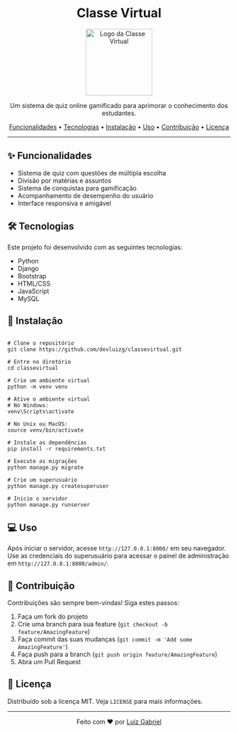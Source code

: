 <h1 align="center">Classe Virtual</h1>

<p align="center">
  <img src="https://via.placeholder.com/150" alt="Logo da Classe Virtual" width="150" height="150">
</p>

<p align="center">
  Um sistema de quiz online gamificado para aprimorar o conhecimento dos estudantes.
</p>

<p align="center">
  <a href="#funcionalidades">Funcionalidades</a> •
  <a href="#tecnologias">Tecnologias</a> •
  <a href="#instalação">Instalação</a> •
  <a href="#uso">Uso</a> •
  <a href="#contribuição">Contribuição</a> •
  <a href="#licença">Licença</a>
</p>

<hr>

<h2 id="funcionalidades">✨ Funcionalidades</h2>

<ul>
  <li>Sistema de quiz com questões de múltipla escolha</li>
  <li>Divisão por matérias e assuntos</li>
  <li>Sistema de conquistas para gamificação</li>
  <li>Acompanhamento de desempenho do usuário</li>
  <li>Interface responsiva e amigável</li>
</ul>

<h2 id="tecnologias">🛠 Tecnologias</h2>

<p>Este projeto foi desenvolvido com as seguintes tecnologias:</p>

<ul>
  <li>Python</li>
  <li>Django</li>
  <li>Bootstrap</li>
  <li>HTML/CSS</li>
  <li>JavaScript</li>
  <li>MySQL</li>
</ul>

<h2 id="instalação">🚀 Instalação</h2>

<pre><code>
# Clone o repositório
git clone https://github.com/devluizg/classevirtual.git

# Entre no diretório
cd classevirtual

# Crie um ambiente virtual
python -m venv venv

# Ative o ambiente virtual
# No Windows:
venv\Scripts\activate
  
# No Unix ou MacOS:
source venv/bin/activate

# Instale as dependências
pip install -r requirements.txt

# Execute as migrações
python manage.py migrate

# Crie um superusuário
python manage.py createsuperuser

# Inicie o servidor
python manage.py runserver
</code></pre>

<h2 id="uso">💻 Uso</h2>

<p>Após iniciar o servidor, acesse <code>http://127.0.0.1:8000/</code> em seu navegador. Use as credenciais do superusuário para acessar o painel de administração em <code>http://127.0.0.1:8000/admin/</code>.</p>

<h2 id="contribuição">🤝 Contribuição</h2>

<p>Contribuições são sempre bem-vindas! Siga estes passos:</p>

<ol>
  <li>Faça um fork do projeto</li>
  <li>Crie uma branch para sua feature (<code>git checkout -b feature/AmazingFeature</code>)</li>
  <li>Faça commit das suas mudanças (<code>git commit -m 'Add some AmazingFeature'</code>)</li>
  <li>Faça push para a branch (<code>git push origin feature/AmazingFeature</code>)</li>
  <li>Abra um Pull Request</li>
</ol>

<h2 id="licença">📝 Licença</h2>

<p>Distribuído sob a licença MIT. Veja <code>LICENSE</code> para mais informações.</p>

<hr>

<p align="center">
  Feito com ❤️ por <a href="https://github.com/seu-usuario">Luiz Gabriel</a>
</p>
